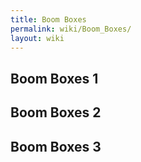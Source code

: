 ```yaml
---
title: Boom Boxes
permalink: wiki/Boom_Boxes/
layout: wiki
---
```


## Boom Boxes 1

## Boom Boxes 2

## Boom Boxes 3
